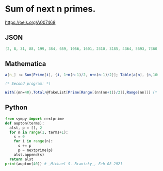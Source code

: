# Sum of next n primes\.
https://oeis.org/A007468
## JSON
```JSON
[2, 8, 31, 88, 199, 384, 659, 1056, 1601, 2310, 3185, 4364, 5693, 7360, 9287, 11494, 14189, 17258, 20517, 24526, 28967, 33736, 38917, 45230, 51797, 59180, 66831, 75582, 84463, 95290, 106255, 117424, 129945, 143334, 158167, 173828, 190013, 207936, 225707, 245724]
```
## Mathematica
```Mathematica
a[n_] := Sum[Prime[i], {i, 1+n(n-1)/2, n+n(n-1)/2}]; Table[a[n], {n,100}]
```
```Mathematica
(* Second program: *)
```
```Mathematica
With[{nn=40},Total/@TakeList[Prime[Range[(nn(nn+1))/2]],Range[nn]]] (* Requires Mathematica version 11 or later *) (* _Harvey P. Dale_, Jan 15 2020 *)
```
## Python
```Python
from sympy import nextprime
def aupton(terms):
  alst, p = [], 2
  for n in range(1, terms+1):
    s = 0
    for i in range(n):
      s += p
      p = nextprime(p)
    alst.append(s)
  return alst
print(aupton(40)) # _Michael S. Branicky_, Feb 08 2021
```
